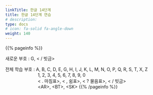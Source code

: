 ```yaml
---
linkTitle: 한글 14단계
title: 한글 14단계 연습
# description: 
type: docs
# icon: fa-solid fa-angle-down
weight: 140
---
```


{{% pageinfo %}}

새로운 부호 : G, < / 빗금>

전체 학습 부호 : A, B, C, D, E, G, H, I, J, K, L, M, N, O, P, Q, R, S, T, X, Z<br>
&nbsp;&nbsp;&nbsp;&nbsp;&nbsp;&nbsp;&nbsp;&nbsp;&nbsp;&nbsp;&nbsp;&nbsp;&nbsp;&nbsp;&nbsp;&nbsp;&nbsp;&nbsp;&nbsp;&nbsp;&nbsp;&nbsp;&nbsp;&nbsp;&nbsp;&nbsp;1, 2, 3, 4, 5, 6, 7, 8, 9, 0<br>
&nbsp;&nbsp;&nbsp;&nbsp;&nbsp;&nbsp;&nbsp;&nbsp;&nbsp;&nbsp;&nbsp;&nbsp;&nbsp;&nbsp;&nbsp;&nbsp;&nbsp;&nbsp;&nbsp;&nbsp;&nbsp;&nbsp;&nbsp;&nbsp;&nbsp;&nbsp;< . 마침표>, < , 쉼표>, < ? 물음표>, < / 빗금><br>
&nbsp;&nbsp;&nbsp;&nbsp;&nbsp;&nbsp;&nbsp;&nbsp;&nbsp;&nbsp;&nbsp;&nbsp;&nbsp;&nbsp;&nbsp;&nbsp;&nbsp;&nbsp;&nbsp;&nbsp;&nbsp;&nbsp;&nbsp;&nbsp;&nbsp;&nbsp;&lt;AR&gt;, &lt;BT&gt;, &lt;SK&gt;
{{% /pageinfo %}}

